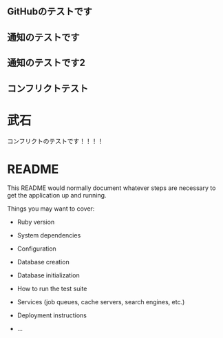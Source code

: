 ## GitHubのテストです
## 通知のテストです
## 通知のテストです2
## コンフリクトテスト

# 武石
コンフリクトのテストです！！！！

# README

This README would normally document whatever steps are necessary to get the
application up and running.

Things you may want to cover:

* Ruby version

* System dependencies

* Configuration

* Database creation

* Database initialization

* How to run the test suite

* Services (job queues, cache servers, search engines, etc.)

* Deployment instructions

* ...
